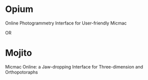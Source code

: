 # Opium #
Online Photogrammetry Interface for User-friendly Micmac

OR

# Mojito #
Micmac Online: a Jaw-dropping Interface for Three-dimension and Orthopotoraphs
